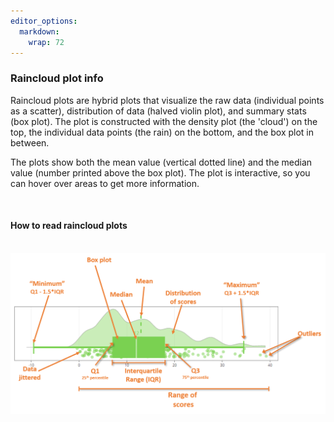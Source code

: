 ```yaml
---
editor_options: 
  markdown: 
    wrap: 72
---
```


### Raincloud plot info

Raincloud plots are hybrid plots that visualize the raw data (individual
points as a scatter), distribution of data (halved violin plot), and
summary stats (box plot). The plot is constructed with the density plot
(the 'cloud') on the top, the individual data points (the rain) on the
bottom, and the box plot in between.

The plots show both the mean value (vertical dotted line) and the median
value (number printed above the box plot). The plot is interactive, so
you can hover over areas to get more information.

<br/>

#### How to read raincloud plots

<br/>

<img src="images/raincloud-plot-how-to.png" width="550"/>

<br/>
